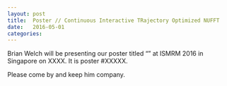 ```yaml
---
layout: post
title:  Poster // Continuous Interactive TRajectory Optimized NUFFT
date:   2016-05-01
categories:
---
```


Brian Welch will be presenting our poster titled “” at ISMRM 2016 in Singapore on XXXX. It is poster #XXXXX.

Please come by and keep him company.
